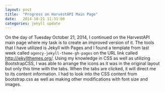 ```yaml
---
layout: post
title:  "Progress on HarvestAPI Main Page"
date:   2014-10-21 11:31:00
categories: jekyll update
---
```


On the day of Tuesday October 21, 2014, I continued on the HarvestAPI main page where my task is to create an improved version of it. 
The tools that I have utilized is Jekyll with Pages and I found a template from last week called `agency-jekyll-theme-gh-pages` on the 
URL link called <a>http://jekyllthemes.org/</a>. Using my knowledge in CSS as well as utilizing BootstrapCSS, I was able to arrange 
the icons as it was in the original layout but only this time with the tabs. When the tabs are clicked, it will direct me to its 
content information. I had to look into the CSS content from bootstrap.css as well as making other modifications with font size and 
images.
